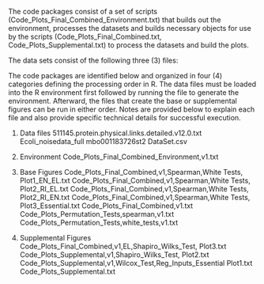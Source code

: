 The code packages consist of a set of scripts (Code_Plots_Final_Combined_Environment.txt) that builds out the environment, 
processes the datasets and builds necessary objects for use by the scripts (Code_Plots_Final_Combined.txt, Code_Plots_Supplemental.txt) to process the datasets and build the plots.

The data sets consist of the following three (3) files:  

The code packages are identified below and organized in four (4) categories defining the processing order in R.  The data files must be loaded into the R environment first followed by running the file to generate the environment.  Afterward, the files that create the base or supplemental figures can be run in either order.  Notes are provided below to explain each file and also provide specific technical details for successful execution.

1. Data files
   511145.protein.physical.links.detailed.v12.0.txt
   Ecoli_noisedata_full
   mbo001183726st2 DataSet.csv
   
2. Environment
   Code_Plots_Final_Combined_Environment,v1.txt

3. Base Figures
   Code_Plots_Final_Combined,v1,Spearman,White Tests, Plot1_EN_EL.txt
   Code_Plots_Final_Combined,v1,Spearman,White Tests, Plot2_RI_EL.txt
   Code_Plots_Final_Combined,v1,Spearman,White Tests, Plot2_RI_EN.txt
   Code_Plots_Final_Combined,v1,Spearman,White Tests, Plot3_Essential.txt
   Code_Plots_Final_Combined,v1.txt
   Code_Plots_Permutation_Tests,spearman,v1.txt
   Code_Plots_Permutation_Tests,white_tests,v1.txt

4. Supplemental Figures
   Code_Plots_Final_Combined,v1,EL,Shapiro_Wilks_Test, Plot3.txt
   Code_Plots_Supplemental,v1,Shapiro_Wilks_Test, Plot2.txt
   Code_Plots_Supplemental,v1,Wilcox_Test,Reg_Inputs_Essential Plot1.txt
   Code_Plots_Supplemental.txt
